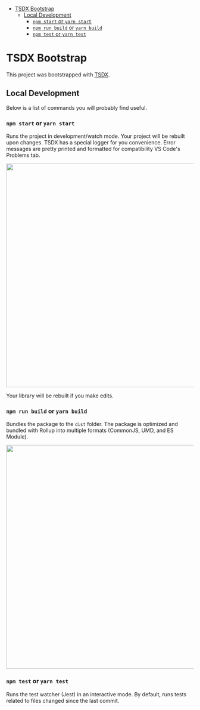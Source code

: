 <!-- START doctoc generated TOC please keep comment here to allow auto update -->
<!-- DON'T EDIT THIS SECTION, INSTEAD RE-RUN doctoc TO UPDATE -->


- [TSDX Bootstrap](#tsdx-bootstrap)
  - [Local Development](#local-development)
    - [`npm start` or `yarn start`](#npm-start-or-yarn-start)
    - [`npm run build` or `yarn build`](#npm-run-build-or-yarn-build)
    - [`npm test` or `yarn test`](#npm-test-or-yarn-test)

<!-- END doctoc generated TOC please keep comment here to allow auto update -->

# TSDX Bootstrap

This project was bootstrapped with [TSDX](https://github.com/jaredpalmer/tsdx).

## Local Development

Below is a list of commands you will probably find useful.

### `npm start` or `yarn start`

Runs the project in development/watch mode. Your project will be rebuilt upon changes. TSDX has a special logger for you convenience. Error messages are pretty printed and formatted for compatibility VS Code's Problems tab.

<img src="https://user-images.githubusercontent.com/4060187/52168303-574d3a00-26f6-11e9-9f3b-71dbec9ebfcb.gif" width="600" />

Your library will be rebuilt if you make edits.

### `npm run build` or `yarn build`

Bundles the package to the `dist` folder.
The package is optimized and bundled with Rollup into multiple formats (CommonJS, UMD, and ES Module).

<img src="https://user-images.githubusercontent.com/4060187/52168322-a98e5b00-26f6-11e9-8cf6-222d716b75ef.gif" width="600" />

### `npm test` or `yarn test`

Runs the test watcher (Jest) in an interactive mode.
By default, runs tests related to files changed since the last commit.
